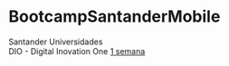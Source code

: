 # BootcampSantanderMobile
Santander Universidades <br>
DIO - Digital Inovation One 
<a href="1 semana">1 semana</a>
